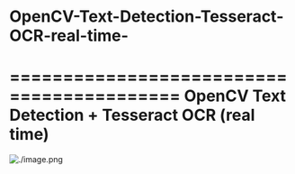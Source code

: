 # OpenCV-Text-Detection-Tesseract-OCR-real-time-
==========================================
OpenCV Text Detection + Tesseract OCR (real time)
==========================================

![./image.png ](./img.png)

